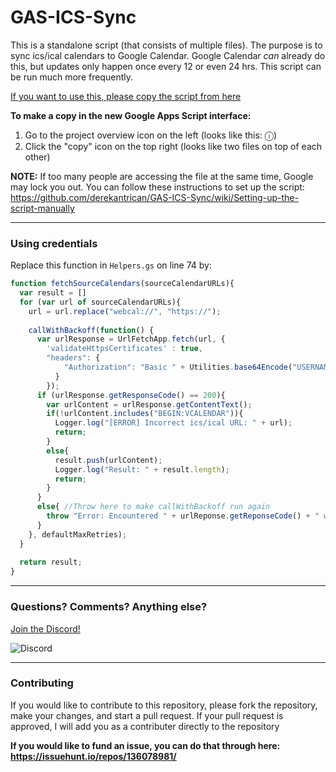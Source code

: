 # GAS-ICS-Sync

This is a standalone script (that consists of multiple files). The purpose is to sync ics/ical calendars to Google Calendar. Google Calendar *can* already do this, but updates only happen once every 12 or even 24 hrs. This script can be run much more frequently.

[If you want to use this, please copy the script from here](https://script.google.com/d/1BOk8MDLbLaHh6SwG1M1tsgNXjkcC-79LE0QoipRuTDxbO3fMVvqoROQD/edit?newcopy=true)

**To make a copy in the new Google Apps Script interface:**
1. Go to the project overview icon on the left (looks like this: ⓘ)
2. Click the "copy" icon on the top right (looks like two files on top of each other)

**NOTE:** If too many people are accessing the file at the same time, Google may lock you out. You can follow these instructions to set up the script: https://github.com/derekantrican/GAS-ICS-Sync/wiki/Setting-up-the-script-manually

---------------

### Using credentials

Replace this function in `Helpers.gs` on line 74 by:

```javascript
function fetchSourceCalendars(sourceCalendarURLs){
  var result = []
  for (var url of sourceCalendarURLs){
    url = url.replace("webcal://", "https://");
    
    callWithBackoff(function() {
      var urlResponse = UrlFetchApp.fetch(url, {
        'validateHttpsCertificates' : true,
        "headers": {
            "Authorization": "Basic " + Utilities.base64Encode("USERNAME:PASSWORD")
          }
        });
      if (urlResponse.getResponseCode() == 200){
        var urlContent = urlResponse.getContentText();
        if(!urlContent.includes("BEGIN:VCALENDAR")){
          Logger.log("[ERROR] Incorrect ics/ical URL: " + url);
          return;
        }
        else{
          result.push(urlContent);
          Logger.log("Result: " + result.length);
          return;
        }     
      }
      else{ //Throw here to make callWithBackoff run again
        throw "Error: Encountered " + urlReponse.getReponseCode() + " when accessing " + url; 
      }
    }, defaultMaxRetries);
  }
  
  return result;
}
```

---------------

### Questions? Comments? Anything else?
[Join the Discord!](https://discord.gg/DRBpb4k)

![Discord](https://img.shields.io/discord/612735135120490496)

----------------

### Contributing

If you would like to contribute to this repository, please fork the repository, make your changes, and start a pull request. If your pull request is approved, I will add you as a contributer directly to the repository


**If you would like to fund an issue, you can do that through here: https://issuehunt.io/repos/136078981/**
